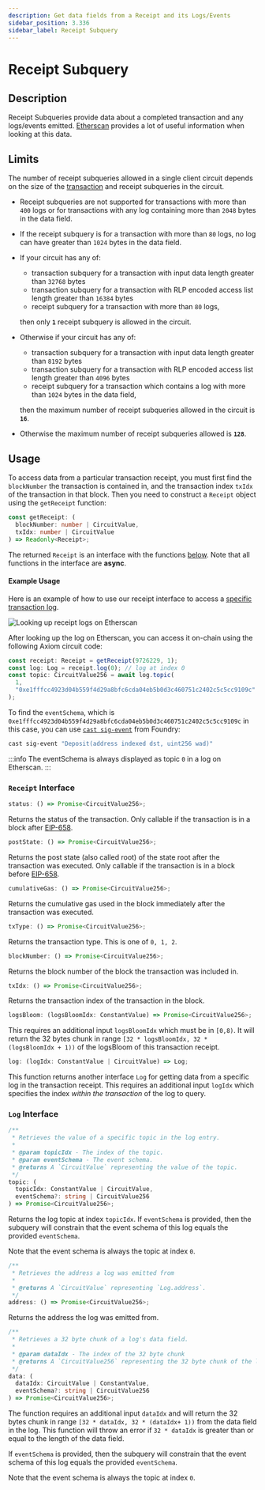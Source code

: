 ```yaml
---
description: Get data fields from a Receipt and its Logs/Events
sidebar_position: 3.336
sidebar_label: Receipt Subquery
---
```


# Receipt Subquery

## Description

Receipt Subqueries provide data about a completed transaction and any logs/events emitted. [Etherscan](https://etherscan.io/) provides a lot of useful information when looking at this data.

## Limits

The number of receipt subqueries allowed in a single client circuit depends on the size of the [transaction](./transaction-subquery) and receipt subqueries in the circuit.

- Receipt subqueries are not supported for transactions with more than `400` logs or for transactions with any log containing more than `2048` bytes in the data field.
- If the receipt subquery is for a transaction with more than `80` logs, no log can have greater than `1024` bytes in the data field.
- If your circuit has any of:

  - transaction subquery for a transaction with input data length greater than `32768` bytes
  - transaction subquery for a transaction with RLP encoded access list length greater than `16384` bytes
  - receipt subquery for a transaction with more than `80` logs,

  then only **`1`** receipt subquery is allowed in the circuit.

- Otherwise if your circuit has any of:

  - transaction subquery for a transaction with input data length greater than `8192` bytes
  - transaction subquery for a transaction with RLP encoded access list length greater than `4096` bytes
  - receipt subquery for a transaction which contains a log with more than `1024` bytes in the data field,

  then the maximum number of receipt subqueries allowed in the circuit is **`16`**.

- Otherwise the maximum number of receipt subqueries allowed is **`128`**.

## Usage

To access data from a particular transaction receipt, you must first find the `blockNumber` the transaction is contained in, and the transaction index `txIdx` of the transaction in that block. Then you need to construct a `Receipt` object using the `getReceipt` function:

```typescript
const getReceipt: (
  blockNumber: number | CircuitValue,
  txIdx: number | CircuitValue
) => Readonly<Receipt>;
```

The returned `Receipt` is an interface with the functions [below](#receipt-interface).
Note that all functions in the interface are **async**.

#### Example Usage

Here is an example of how to use our receipt interface to access a [specific transaction log](https://goerli.etherscan.io/tx/0x9890aaedc5df95de7d535faf10c8d1a96a262b79e0fcb2ed52939c8ebd049d29#eventlog).

![Looking up receipt logs on Etherscan](@site/static/img/etherscan_receipt.png)

After looking up the log on Etherscan, you can access it on-chain using the following Axiom circuit code:

```typescript
const receipt: Receipt = getReceipt(9726229, 1);
const log: Log = receipt.log(0); // log at index 0
const topic: CircuitValue256 = await log.topic(
  1,
  "0xe1fffcc4923d04b559f4d29a8bfc6cda04eb5b0d3c460751c2402c5c5cc9109c"
);
```

To find the `eventSchema`, which is `0xe1fffcc4923d04b559f4d29a8bfc6cda04eb5b0d3c460751c2402c5c5cc9109c` in this case, you can use [`cast sig-event`](https://book.getfoundry.sh/reference/cast/cast-sig-event) from Foundry:

```bash
cast sig-event "Deposit(address indexed dst, uint256 wad)"
```

:::info
The eventSchema is always displayed as topic `0` in a log on Etherscan.
:::

### `Receipt` Interface

```typescript
status: () => Promise<CircuitValue256>;
```

Returns the status of the transaction. Only callable if the transaction is in a block after [EIP-658](https://eips.ethereum.org/EIPS/eip-658).

```typescript
postState: () => Promise<CircuitValue256>;
```

Returns the post state (also called root) of the state root after the transaction was executed. Only callable if the transaction is in a block before [EIP-658](https://eips.ethereum.org/EIPS/eip-658).

```typescript
cumulativeGas: () => Promise<CircuitValue256>;
```

Returns the cumulative gas used in the block immediately after the transaction was executed.

```typescript
txType: () => Promise<CircuitValue256>;
```

Returns the transaction type. This is one of `0, 1, 2`.

```typescript
blockNumber: () => Promise<CircuitValue256>;
```

Returns the block number of the block the transaction was included in.

```typescript
txIdx: () => Promise<CircuitValue256>;
```

Returns the transaction index of the transaction in the block.

```typescript
logsBloom: (logsBloomIdx: ConstantValue) => Promise<CircuitValue256>;
```

This requires an additional input `logsBloomIdx` which must be in `[0,8)`. It will
return the 32 bytes chunk in range `[32 * logsBloomIdx, 32 * (logsBloomIdx + 1))` of the logsBloom of this transaction receipt.

```typescript
log: (logIdx: ConstantValue | CircuitValue) => Log;
```

This function returns another interface `Log` for getting data from a specific log in the transaction receipt.
This requires an additional input `logIdx` which specifies the index _within the transaction_ of the log to query.

### `Log` Interface

```typescript
/**
 * Retrieves the value of a specific topic in the log entry.
 *
 * @param topicIdx - The index of the topic.
 * @param eventSchema - The event schema.
 * @returns A `CircuitValue` representing the value of the topic.
 */
topic: (
  topicIdx: ConstantValue | CircuitValue,
  eventSchema?: string | CircuitValue256
) => Promise<CircuitValue256>;
```

Returns the log topic at index `topicIdx`. If `eventSchema` is provided, then the subquery will constrain that the event schema of this log equals the provided `eventSchema`.

Note that the event schema is always the topic at index `0`.

```typescript
/**
 * Retrieves the address a log was emitted from
 *
 * @returns A `CircuitValue` representing `Log.address`.
 */
address: () => Promise<CircuitValue256>;
```

Returns the address the log was emitted from.

```typescript
/**
 * Retrieves a 32 byte chunk of a log's data field.
 *
 * @param dataIdx - The index of the 32 byte chunk
 * @returns A `CircuitValue256` representing the 32 byte chunk of the log data.
 */
data: (
  dataIdx: CircuitValue | ConstantValue,
  eventSchema?: string | CircuitValue256
) => Promise<CircuitValue256>;
```

The function requires an additional input `dataIdx` and will return the 32 bytes chunk in range `[32 * dataIdx, 32 * (dataIdx+ 1))` from the data field in the log.
This function will throw an error if `32 * dataIdx` is greater than or equal to the length of the data field.

If `eventSchema` is provided, then the subquery will constrain that the event schema of this log equals the provided `eventSchema`.

Note that the event schema is always the topic at index `0`.
